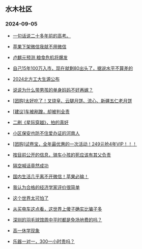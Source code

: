 ## 水木社区 
### 2024-09-05

+ [一句话说二十多年前的高考。](https://www.newsmth.net/nForum/article/GaoKao/577648)

+ [苹果下架微信我就不用微信](https://www.newsmth.net/nForum/article/WorkingLife/151684)

+ [卢麒元预测 粮食危机将爆发](https://www.newsmth.net/nForum/article/FamilyLife/1766840092)

+ [自己15年100万入市，现在就剩80出头了，据说水平不算差的](https://www.newsmth.net/nForum/article/Stock/10917669)

+ [2024北方工大生源公布](https://www.newsmth.net/nForum/article/PreUnivEdu/203048)

+ [说说为什么带男孩的单身妈妈不好再嫁？](https://www.newsmth.net/nForum/article/Divorce/2090890)

+ [[团购]太好吃了！叉烧皇、云腿月饼、流心、新疆五仁老月饼](https://www.newsmth.net/nForum/article/ADAgent_TG/1325258)

+ [[建议]车被剐蹭，却被判全责](https://www.newsmth.net/nForum/article/AutoWorld/1944903361)

+ [二刷《星际穿越》，拍的真好](https://www.newsmth.net/nForum/article/Movielife/16857)

+ [小区保安也防不住爱办证的河南人](https://www.newsmth.net/nForum/article/OurEstate/3075674)

+ [[团购]试卷宝，全年最优惠的一次活动！249元抢4年VIP！！！](https://www.newsmth.net/nForum/article/ADAgent_TG/1325324)

+ [按目前公开的信息，骑车小孩的死应该有其父负责](https://www.newsmth.net/nForum/article/AutoWorld/1944904767)

+ [隔空喊话竟然成功](https://www.newsmth.net/nForum/article/Divorce/2092797)

+ [国内生活几乎离不开微信！苹果必输！](https://www.newsmth.net/nForum/article/WorkingLife/153453)

+ [我认为合格的经济学家评价很简单](https://www.newsmth.net/nForum/article/FamilyLife/1766840453)

+ [这个世界太可怕了](https://www.newsmth.net/nForum/article/LeslieCheung/185474)

+ [从买电车这点看，这世界上傻子确实比骗子多](https://www.newsmth.net/nForum/article/GreenAuto/1663085)

+ [深圳的羽毛球馆周中平时都是免场地费的吗？](https://www.newsmth.net/nForum/article/Shenzhen/168226)

+ [高一休学现象](https://www.newsmth.net/nForum/article/PreUnivEdu/203491)

+ [乐器一对一，300一小时贵吗？](https://www.newsmth.net/nForum/article/ChildEducation/2434293)

